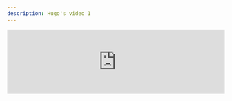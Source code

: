 ```yaml
---
description: Hugo's video 1
---
```


<iframe width="100%" height="auto" src="https://www.youtube.com/embed/ZLyDvABxGF0" frameborder="0" allow="accelerometer; autoplay; encrypted-media; gyroscope; picture-in-picture" allowfullscreen></iframe>
